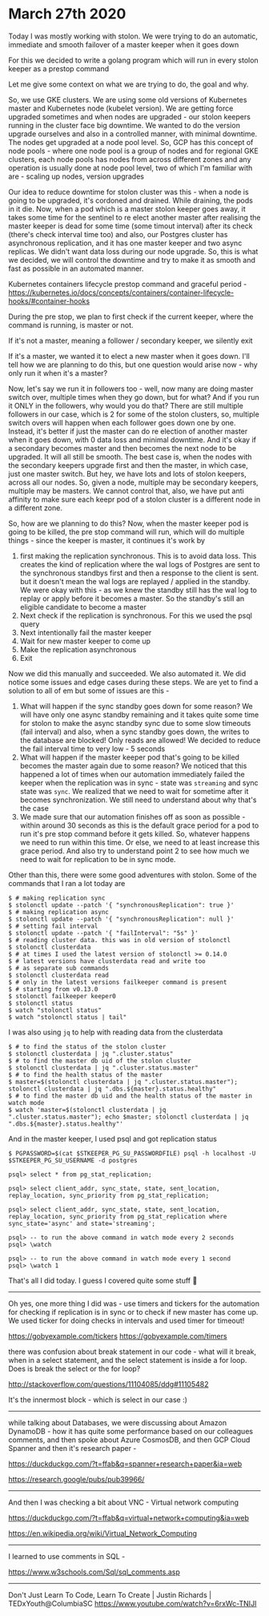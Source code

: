 # March 27th 2020

Today I was mostly working with stolon. We were trying to do an automatic,
immediate and smooth failover of a master keeper when it goes down

For this we decided to write a golang program which will run in every stolon
keeper as a prestop command

Let me give some context on what we are trying to do, the goal and why.

So, we use GKE clusters. We are using some old versions of Kubernetes master and
Kubernetes node (kubelet version). We are getting force upgraded sometimes and
when nodes are upgraded - our stolon keepers running in the cluster face big
downtime. We wanted to do the version upgrade ourselves and also in a controlled
manner, with minimal downtime. The nodes get upgraded at a node pool level. So,
GCP has this concept of node pools - where one node pool is a group of nodes and
for regional GKE clusters, each node pools has nodes from across different zones
and any operation is usually done at node pool level, two of which I'm familiar
with are - scaling up nodes, version upgrades

Our idea to reduce downtime for stolon cluster was this - when a node is going
to be upgraded, it's cordoned and drained. While draining, the pods in it die.
Now, when a pod which is a master stolon keeper goes away, it takes some time
for the sentinel to re elect another master after realising the master keeper
is dead for some time (some timout interval) after its check (there's check
interval time too) and also, our Postgres cluster has asynchronous replication,
and it has one master keeper and two async replicas. We didn't want data loss
during our node upgrade. So, this is what we decided, we will control the
downtime and try to make it as smooth and fast as possible in an automated
manner.

Kubernetes containers lifecycle prestop command and graceful period - 
https://kubernetes.io/docs/concepts/containers/container-lifecycle-hooks/#container-hooks

During the pre stop, we plan to first check if the current keeper, where the
command is running, is master or not. 

If it's not a master, meaning a follower / secondary keeper, we silently exit

If it's a master, we wanted it to elect a new master when it goes down. I'll
tell how we are planning to do this, but one question would arise now - why only
run it when it's a master?

Now, let's say we run it in followers too - well, now many are doing master
switch over, multiple times when they go down, but for what? And if you run it
ONLY in the followers, why would you do that? There are still multiple followers
in our case, which is 2 for some of the stolon clusters, so, multiple switch
overs will happen when each follower goes down one by one. Instead, it's better
if just the master can do re election of another master when it goes down, with
0 data loss and minimal downtime. And it's okay if a secondary becomes master
and then becomes the next node to be upgraded. It will all still be smooth. The
best case is, when the nodes with the secondary keepers upgrade first and then
the master, in which case, just one master switch. But hey, we have lots and
lots of stolon keepers, across all our nodes. So, given a node, multiple may be
secondary keepers, multiple may be masters. We cannot control that, also, we
have put anti affinity to make sure each keepr pod of a stolon cluster is a
different node in a different zone.

So, how are we planning to do this? Now, when the master keeper pod is going to
be killed, the pre stop command will run, which will do multiple things - since
the keeper is master, it continues it's work by 
1. first making the replication synchronous. This is to avoid data loss. This
creates the kind of replication where the wal logs of Postgres are sent to the
synchronous standbys first and then a response to the client is sent. but it
doesn't mean the wal logs are replayed / applied in the standby. We were okay
with this - as we knew the standby still has the wal log to replay or apply
before it becomes a master. So the standby's still an eligible candidate to
become a master
2. Next check if the replication is synchronous. For this we used the psql query
3. Next intentionally fail the master keeper
4. Wait for new master keeper to come up
5. Make the replication asynchronous
6. Exit

Now we did this manually and succeeded. We also automated it. We did notice some
issues and edge cases during these steps. We are yet to find a solution to all
of em but some of issues are this - 
1. What will happen if the sync standby goes down for some reason? We will have
only one async standby remaining and it takes quite some time for stolon to make
the async standby sync due to some slow timeouts (fail interval) and also, when
a sync standby goes down, the writes to the database are blocked! Only reads are
allowed! We decided to reduce the fail interval time to very low - 5 seconds
2. What will happen if the master keeper pod that's going to be killed becomes
the master again due to some reason? We noticed that this happened a lot of
times when our automation immediately failed the keeper when the replication
was in sync - state was `streaming` and sync state was `sync`. We realized
that we need to wait for sometime after it becomes synchronization. We still
need to understand about why that's the case
3. We made sure that our automation finishes off as soon as possible - within
around 30 seconds as this is the default grace period for a pod to run it's
pre stop command before it gets killed. So, whatever happens we need to run
within this time. Or else, we need to at least increase this grace period.
And also try to understand point 2 to see how much we need to wait for
replication to be in sync mode. 

Other than this, there were some good adventures with stolon. Some of the
commands that I ran a lot today are

```
$ # making replication sync
$ stolonctl update --patch '{ "synchronousReplication": true }'
$ # making replication async
$ stolonctl update --patch '{ "synchronousReplication": null }'
$ # setting fail interval
$ stolonctl update --patch '{ "failInterval": "5s" }'
$ # reading cluster data. this was in old version of stolonctl
$ stolonctl clusterdata
$ # at times I used the latest version of stolonctl >= 0.14.0
$ # latest versions have clusterdata read and write too
$ # as separate sub commands
$ stolonctl clusterdata read
$ # only in the latest versions failkeeper command is present
$ # starting from v0.13.0
$ stolonctl failkeeper keeper0
$ stolonctl status
$ watch "stolonctl status"
$ watch "stolonctl status | tail"
```

I was also using `jq` to help with reading data from the clusterdata

```
$ # to find the status of the stolon cluster
$ stolonctl clusterdata | jq ".cluster.status"
$ # to find the master db uid of the stolon cluster
$ stolonctl clusterdata | jq ".cluster.status.master"
$ # to find the health status of the master
$ master=$(stolonctl clusterdata | jq ".cluster.status.master"); stolonctl clusterdata | jq ".dbs.${master}.status.healthy"
$ # to find the master db uid and the health status of the master in watch mode
$ watch 'master=$(stolonctl clusterdata | jq ".cluster.status.master"); echo $master; stolonctl clusterdata | jq ".dbs.${master}.status.healthy"'
```

And in the master keeper, I used psql and got replication status

```
$ PGPASSWORD=$(cat $STKEEPER_PG_SU_PASSWORDFILE) psql -h localhost -U $STKEEPER_PG_SU_USERNAME -d postgres

psql> select * from pg_stat_replication;

psql> select client_addr, sync_state, state, sent_location, replay_location, sync_priority from pg_stat_replication;

psql> select client_addr, sync_state, state, sent_location, replay_location, sync_priority from pg_stat_replication where sync_state='async' and state='streaming';

psql> -- to run the above command in watch mode every 2 seconds
psql> \watch

psql> -- to run the above command in watch mode every 1 second
psql> \watch 1
```

That's all I did today. I guess I covered quite some stuff 🤔

---------

Oh yes, one more thing I did was - use timers and tickers for the automation
for checking if replication is in sync or to check if new master has come up.
We used ticker for doing checks in intervals and used timer for timeout!

https://gobyexample.com/tickers
https://gobyexample.com/timers

there was confusion about break statement in our code - what will it break, when
in a select statement, and the select statement is inside a for loop. Does is
break the select or the for loop?

http://stackoverflow.com/questions/11104085/ddg#11105482

It's the innermost block - which is select in our case :)

--------

while talking about Databases, we were discussing about Amazon DynamoDB - how
it has quite some performance based on our colleagues comments, and then
spoke about Azure CosmosDB, and then GCP Cloud Spanner and then it's research
paper -

https://duckduckgo.com/?t=ffab&q=spanner+research+paper&ia=web

https://research.google/pubs/pub39966/

--------

And then I was checking a bit about VNC - Virtual network computing

https://duckduckgo.com/?t=ffab&q=virtual+network+computing&ia=web

https://en.wikipedia.org/wiki/Virtual_Network_Computing

------

I learned to use comments in SQL -

https://www.w3schools.com/Sql/sql_comments.asp

------

Don't Just Learn To Code, Learn To Create | Justin Richards | TEDxYouth@ColumbiaSC
https://www.youtube.com/watch?v=6rxWc-TNIJI
